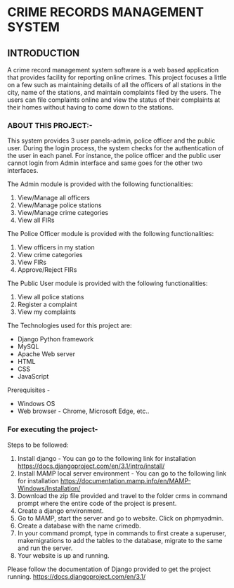 # CRIME RECORDS MANAGEMENT SYSTEM

## INTRODUCTION

A crime record management system software is a web based application that provides facility for reporting online crimes. 
This project focuses a little on a few  such as maintaining details of all the officers of all stations in the city, name of the stations, and maintain complaints filed by the users. The users can file complaints online and view the status of their complaints at their homes without having to come down to the stations.

### ABOUT THIS PROJECT:-

This system provides 3 user panels-admin, police officer and the public user. During the login process, the system checks  for the authentication of the user in each panel. For instance, the police officer and the public user cannot login from Admin interface and same goes for the other two interfaces.


The Admin module is provided with the following functionalities:
1. View/Manage all officers
2. View/Manage police stations
3. View/Manage crime categories
4. View all FIRs

The Police Officer module is provided with the following functionalities:
1. View officers in my station
2. View crime categories
3. View FIRs
4. Approve/Reject FIRs

The Public User module is provided with the following functionalities:
1. View all police stations
2. Register a complaint
3. View my complaints

The Technologies used for this project are:
* Django Python framework
* MySQL
* Apache Web server
* HTML
* CSS
* JavaScript

Prerequisites -
* Windows OS
* Web browser - Chrome, Microsoft Edge, etc..


### For executing the project-

Steps to be followed:
1. Install django - You can go to the following link for installation https://docs.djangoproject.com/en/3.1/intro/install/
2. Install MAMP local server environment - You can go to the following link for installation https://documentation.mamp.info/en/MAMP-Windows/Installation/
3. Download the zip file provided and travel to the folder crms in command prompt where the entire code of the project is present.
4. Create a django environment. 
5. Go to MAMP, start the server and go to website. Click on phpmyadmin.
6. Create a database with the name crimedb.
7. In your command prompt, type in commands to first create a superuser, makemigrations to add the tables to the database, migrate to the same and run the server.
8. Your website is up and running.

Please follow the documentation of Django provided to get the project running. https://docs.djangoproject.com/en/3.1/


